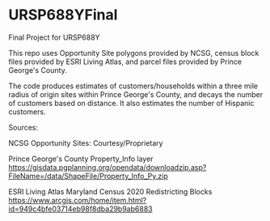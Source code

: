 # URSP688YFinal
Final Project for URSP688Y

This repo uses Opportunity Site polygons provided by NCSG, census block files provided by ESRI Living Atlas,
and parcel files provided by Prince George's County.

The code produces estimates of customers/households within a three mile radius of origin sites within Prince George's County, and decays the number of customers based on distance. It also estimates the number of Hispanic customers. 

Sources:

NCSG Opportunity Sites:
Courtesy/Proprietary

Prince George's County Property_Info layer
https://gisdata.pgplanning.org/opendata/downloadzip.asp?FileName=/data/ShapeFile/Property_Info_Py.zip

ESRI Living Atlas Maryland Census 2020 Redistricting Blocks
https://www.arcgis.com/home/item.html?id=949c4bfe03714eb98f8dba29b9ab6883
